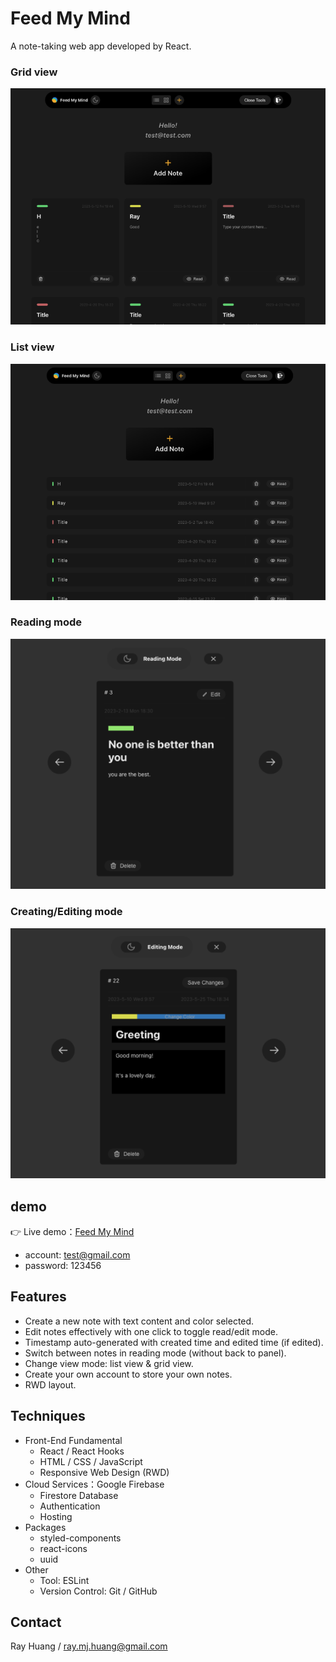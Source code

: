 # Feed My Mind

A note-taking web app developed by React.

### Grid view
![Grid view](./readme_assets/grid_view.png)
<br>
### List view
![List view](./readme_assets/list_view.png)
<br>
### Reading mode
![Reading mode](./readme_assets/reading.png)
<br>
### Creating/Editing mode
![Editing mode](./readme_assets/editing.png)
<br>

## demo

👉 Live demo：[Feed My Mind](https://feed-my-mind-ray.web.app)
- account: test@gmail.com
- password: 123456

## Features

- Create a new note with text content and color selected.
- Edit notes effectively with one click to toggle read/edit mode.
- Timestamp auto-generated with created time and edited time (if edited).
- Switch between notes in reading mode (without back to panel).
- Change view mode: list view & grid view.
- Create your own account to store your own notes.
- RWD layout.


## Techniques

- Front-End Fundamental
  - React / React Hooks
  - HTML / CSS / JavaScript
  - Responsive Web Design (RWD)
- Cloud Services：Google Firebase
  - Firestore Database
  - Authentication
  - Hosting
- Packages
  - styled-components
  - react-icons
  - uuid
- Other
  - Tool: ESLint
  - Version Control: Git / GitHub

## Contact

Ray Huang / ray.mj.huang@gmail.com

